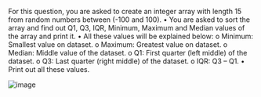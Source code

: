 For this question, you are asked to create an integer array with length 15 from random
numbers between (-100 and 100).
• You are asked to sort the array and find out Q1, Q3, IQR, Minimum, Maximum and
Median values of the array and print it.
• All these values will be explained below:
o Minimum: Smallest value on dataset.
o Maximum: Greatest value on dataset.
o Median: Middle value of the dataset.
o Q1: First quarter (left middle) of the dataset.
o Q3: Last quarter (right middle) of the dataset.
o IQR: Q3 – Q1.
• Print out all these values.

![image](https://github.com/user-attachments/assets/8cb15deb-e8e2-484a-a2f0-7a2a015fba03)

